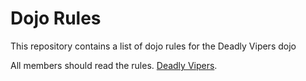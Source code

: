 Dojo Rules
==========

This repository contains a list of dojo rules for the Deadly Vipers dojo

All members should read the rules. [Deadly Vipers](https://github.com/deadlyvipers).
